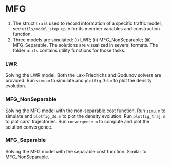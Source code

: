 # MFG

1. The struct `tra` is used to record information of a specific traffic model, see `utils/model_step_up.m` for its member variables and construction function.
2. Three models are simulated: (i) LWR; (ii) MFG_NonSeparable; (iii) MFG_Separable. The solutions are visualized in several formats. The folder `utils` contains utility functions for those tasks.

### LWR
Solving the LWR model. Both the Lax-Friedrichs and Godunov solvers are provided. Run `simu.m` to simulate and `plotfig_3d.m` to plot the density evolution.

### MFG_NonSeparable
Solving the MFG model with the non-separable cost function. Run `simu.m` to simulate and `plotfig_3d.m` to plot the density evolution. Run `plotfig_traj.m` to plot cars' trajectories. Run `convergence.m` to compute and plot the solution convergence.

### MFG_Separable
Solving the MFG model with the separable cost function. Similar to MFG_NonSeparable.

